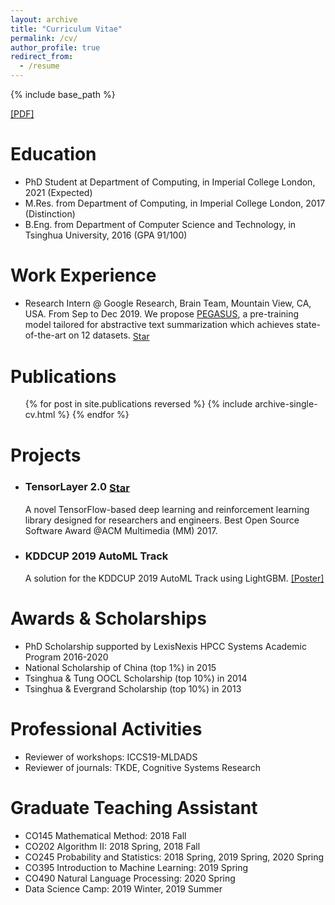```yaml
---
layout: archive
title: "Curriculum Vitae"
permalink: /cv/
author_profile: true
redirect_from:
  - /resume
---
```


{% include base_path %}

<script async defer src="https://buttons.github.io/buttons.js"></script>

[\[PDF\]](/files/CV-JingqingZhang.pdf)

Education
======
* PhD Student at Department of Computing, in Imperial College London, 2021 (Expected)
* M.Res. from Department of Computing, in Imperial College London, 2017 (Distinction)
* B.Eng. from Department of Computer Science and Technology, in Tsinghua University, 2016 (GPA 91/100)


Work Experience
======
* Research Intern @ Google Research, Brain Team, Mountain View, CA, USA. From Sep to Dec 2019. We propose [PEGASUS](/publication/2019-PEGASUS), a pre-training model tailored for abstractive text summarization which achieves state-of-the-art on 12 datasets. <a class="github-button" style="vertical-align: middle" href="https://github.com/google-research/pegasus" data-show-count="true" aria-label="Star google-research/pegasus on GitHub">Star</a>


Publications
======
  <ul>{% for post in site.publications reversed %}
    {% include archive-single-cv.html %}
  {% endfor %}</ul>
  
  
Projects
======
  <ul><li>
    <h3 class="archive__item-title" itemprop="headline">
        TensorLayer 2.0
        <a class="github-button" style="vertical-align: middle" href="https://github.com/tensorlayer/tensorlayer" data-show-count="true" aria-label="Star tensorlayer/tensorlayer on GitHub">Star</a>
    </h3>
    <p class="archive__item-excerpt" itemprop="description">A novel TensorFlow-based deep learning and reinforcement learning library designed for researchers and engineers. Best Open Source Software Award @ACM Multimedia (MM) 2017.</p>
  </li></ul>
  <ul><li>
    <h3 class="archive__item-title" itemprop="headline">
        KDDCUP 2019 AutoML Track
    </h3>
    <p class="archive__item-excerpt" itemprop="description">A solution for the KDDCUP 2019 AutoML Track using LightGBM. 
    <a href="/files/pdf/kddcup-2019-automl-betakdd.pdf">[Poster]</a>
    </p>
  </li></ul>
  
  
Awards & Scholarships
======
* PhD Scholarship supported by LexisNexis HPCC Systems Academic Program 2016-2020
* National Scholarship of China (top 1%) in 2015
* Tsinghua & Tung OOCL Scholarship (top 10%) in 2014
* Tsinghua & Evergrand Scholarship (top 10%) in 2013

Professional Activities
======
* Reviewer of workshops: ICCS19-MLDADS
* Reviewer of journals: TKDE, Cognitive Systems Research

Graduate Teaching Assistant
======
* CO145 Mathematical Method: 2018 Fall
* CO202 Algorithm II: 2018 Spring, 2018 Fall
* CO245 Probability and Statistics: 2018 Spring, 2019 Spring, 2020 Spring
* CO395 Introduction to Machine Learning: 2019 Spring
* CO490 Natural Language Processing: 2020 Spring
* Data Science Camp: 2019 Winter, 2019 Summer


